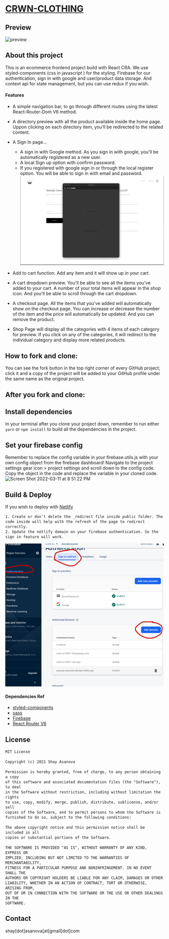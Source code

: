 # [CRWN-CLOTHING](https://papaya-creponne-dbcdad.netlify.app/)

## Preview

![preview](./public/preview.gif)

## About this project

This is an ecommerce frontend project build with React CRA.
We use styled-components (css in javascript ) for the styling. Firebase for our authentication, sign in with google and user/product data storage. And context api for state management, but you can use redux if you wish.
<br />

#### Features

- A simple navigation bar, to go through different routes using the latest React-Router-Dom V6 method.
- A directory preview with all the product available inside the home page. Uppon clicking on each directory item, you'll be redirected to the related content.
- A Sign In page...

  - A sign in with Google method. As you sign in with google, you'll be automatically registered as a new user.
  - A local Sign up option with confirm password.
  - If you registered with google sign in or through the local register option. You will be able to sign in with email and password.
    ![preview](./public/sign-in.gif)

- Add to cart function. Add any item and it will show up in your cart.
- A cart dropdown preview. You'll be able to see all the items you've added to your cart. A number of your total items will appear in the shop icon. And you'll be able to scroll through the cart dropdown.
- A checkout page. All the items that you've added will automatically show on the checkout page. You can increase or decrease the number of the item and the price will automatically be updated. And you can remove the product.
- Shop Page will display all the categories with 4 items of each category for preview. If you click on any of the categories, it will redirect to the individual category and display more related products.

## How to fork and clone:

You can see the fork button in the top right corner of every GitHub project; click it and a copy of the project will be added to your GitHub profile under the same name as the original project.

## After you fork and clone:

## Install dependencies

In your terminal after you clone your project down, remember to run either `yarn` or `npm install` to build all the dependencies in the project.

## Set your firebase config

Remember to replace the config variable in your firebase.utils.js with your own config object from the firebase dashboard! Navigate to the project settings gear icon > project settings and scroll down to the config code. Copy the object in the code and replace the variable in your cloned code.
<img width="1261" alt="Screen Shot 2022-03-11 at 8 51 22 PM" src="https://user-images.githubusercontent.com/10578605/157999158-10e921cc-9ee5-46f6-a0c5-1ae5686f54f3.png">

## Build & Deploy

If you wish to deploy with [Netlify](https://www.netlify.com)

```
1. Create or don't delete the _redirect file inside public folder. The code inside will help with the refresh of the page to redirect correctly.
2. Update the netlify domain on your firebase authentication. So the sign in feature will work.
```

![Firebase-auth](./public/firebase-auth.png)

#### Dependencies Ref

- [styled-components](https://styled-components.com)
- [sass](https://sass-lang.com)
- [Firebase](https://firebase.google.com)
- [React Router V6](https://reactrouter.com)

## License

```
MIT License

Copyright (c) 2021 Shay Asanova

Permission is hereby granted, free of charge, to any person obtaining a copy
of this software and associated documentation files (the "Software"), to deal
in the Software without restriction, including without limitation the rights
to use, copy, modify, merge, publish, distribute, sublicense, and/or sell
copies of the Software, and to permit persons to whom the Software is
furnished to do so, subject to the following conditions:

The above copyright notice and this permission notice shall be included in all
copies or substantial portions of the Software.

THE SOFTWARE IS PROVIDED "AS IS", WITHOUT WARRANTY OF ANY KIND, EXPRESS OR
IMPLIED, INCLUDING BUT NOT LIMITED TO THE WARRANTIES OF MERCHANTABILITY,
FITNESS FOR A PARTICULAR PURPOSE AND NONINFRINGEMENT. IN NO EVENT SHALL THE
AUTHORS OR COPYRIGHT HOLDERS BE LIABLE FOR ANY CLAIM, DAMAGES OR OTHER
LIABILITY, WHETHER IN AN ACTION OF CONTRACT, TORT OR OTHERWISE, ARISING FROM,
OUT OF OR IN CONNECTION WITH THE SOFTWARE OR THE USE OR OTHER DEALINGS IN THE
SOFTWARE.
```

## Contact

shay[dot]asanova[at]gmail[dot]com

